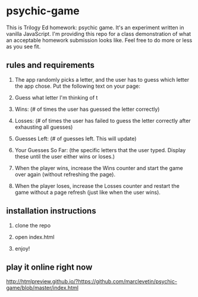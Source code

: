 # psychic-game
This is Trilogy Ed homework: psychic game.  It's an experiment written in vanilla JavaScript.  I'm providing this repo for a class demonstration of what an acceptable homework submission looks like.  Feel free to do more or less as you see fit.

## rules and requirements
1. The app randomly picks a letter, and the user has to guess which letter the app chose. Put the following text on your page:

2. Guess what letter I'm thinking of t

3. Wins: (# of times the user has guessed the letter correctly)

4. Losses: (# of times the user has failed to guess the letter correctly after exhausting all guesses)

5. Guesses Left: (# of guesses left. This will update)

6. Your Guesses So Far: (the specific letters that the user typed. Display these until the user either wins or loses.)

7. When the player wins, increase the Wins counter and start the game over again (without refreshing the page).

8. When the player loses, increase the Losses counter and restart the game without a page refresh (just like when the user wins).

## installation instructions
1.  clone the repo

2.  open index.html

3.  enjoy!

## play it online right now
http://htmlpreview.github.io/?https://github.com/marclevetin/psychic-game/blob/master/index.html

